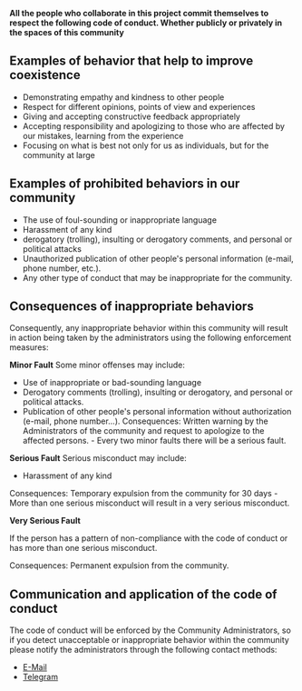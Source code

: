**All the people who collaborate in this project commit themselves to respect the following code of conduct. Whether publicly or privately in the spaces of this community**

## Examples of behavior that help to improve coexistence

- Demonstrating empathy and kindness to other people
- Respect for different opinions, points of view and experiences
- Giving and accepting constructive feedback appropriately
- Accepting responsibility and apologizing to those who are affected by our mistakes, learning from the experience
- Focusing on what is best not only for us as individuals, but for the community at large


## Examples of prohibited behaviors in our community

- The use of foul-sounding or inappropriate language
- Harassment of any kind
- derogatory (trolling), insulting or derogatory comments, and personal or political attacks
- Unauthorized publication of other people's personal information (e-mail, phone number, etc.).
- Any other type of conduct that may be inappropriate for the community.

## Consequences of inappropriate behaviors

Consequently, any inappropriate behavior within this community will result in action being taken by the administrators using the following enforcement measures:

**Minor Fault**
Some minor offenses may include:
- Use of inappropriate or bad-sounding language
- Derogatory comments (trolling), insulting or derogatory, and personal or political attacks.
- Publication of other people's personal information without authorization (e-mail, phone number...).
Consequences:
Written warning by the Administrators of the community and request to apologize to the affected persons. - Every two minor faults there will be a serious fault.

**Serious Fault**
Serious misconduct may include:
- Harassment of any kind

Consequences:
Temporary expulsion from the community for 30 days - More than one serious misconduct will result in a very serious misconduct.

**Very Serious Fault**

If the person has a pattern of non-compliance with the code of conduct or has more than one serious misconduct.

Consequences:
Permanent expulsion from the community.

## Communication and application of the code of conduct
The code of conduct will be enforced by the Community Administrators, so if you detect unacceptable or inappropriate behavior within the community please notify the administrators through the following contact methods:
- [E-Mail](mailto:isaaker.hernan@protonmail.com)
- [Telegram](t.me/isaaker)
